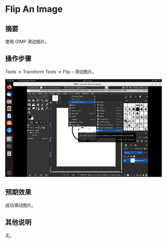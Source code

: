 # Flip An Image

## 摘要

使用 GIMP 滑动图片。

## 操作步骤

Tools → Transform Tools → Flip – 滑动图片。

![Flip An Image](./img/FlipAnImage.png)

## 预期效果

成功滑动图片。

## 其他说明

无。
